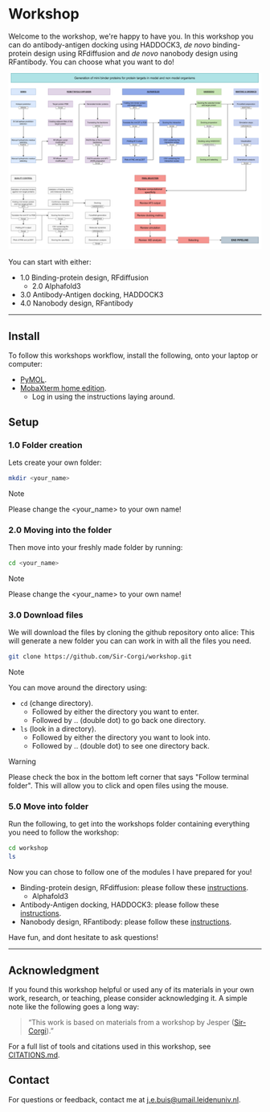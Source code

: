 # Workshop
Welcome to the workshop, we're happy to have you.
In this workshop you can do antibody-antigen docking using HADDOCK3, _de novo_ binding-protein design using RFdiffusion and _de novo_ nanobody design using RFantibody.
You can choose what you want to do!

![Workflow](assets/workflow_cut.png)

You can start with either:
- 1.0 Binding-protein design, RFdiffusion
	- 2.0 Alphafold3
- 3.0 Antibody-Antigen docking, HADDOCK3
- 4.0 Nanobody design, RFantibody

------

## Install
To follow this workshops workflow, install the following, onto your laptop or computer:
- [PyMOL](https://www.pymol.org/).
- [MobaXterm home edition](https://mobaxterm.mobatek.net/download.html).
	- Log in using the instructions laying around.


## Setup
### 1.0 Folder creation
Lets create your own folder:

```bash
mkdir <your_name>
```
> [!NOTE]
> Please change the <your_name> to your own name!


### 2.0 Moving into the folder
Then move into your freshly made folder by running:

```bash
cd <your_name>
```
> [!NOTE]
> Please change the <your_name> to your own name!


### 3.0 Download files
We will download the files by cloning the github repository onto alice:
This will generate a new folder you can can work in with all the files you need.

```bash
git clone https://github.com/Sir-Corgi/workshop.git
```

> [!NOTE]
> You can move around the directory using:
> - `cd` (change directory).
> 	- Followed by either the directory you want to enter.
> 	- Followed by .. (double dot) to go back one directory.
> - `ls` (look in a directory).
> 	- Followed by either the directory you want to look into.
> 	- Followed by .. (double dot) to see one directory back.

> [!WARNING]
> Please check the box in the bottom left corner that says "Follow terminal folder". This will allow you to click and open files using the mouse.

### 5.0 Move into folder
Run the following, to get into the workshops folder containing everything you need to follow the workshop:
```bash
cd workshop
ls
```
Now you can chose to follow one of the modules I have prepared for you! 
- Binding-protein design, RFdiffusion: please follow these [instructions](RFdiffusion_AF3.md).
	- Alphafold3
- Antibody-Antigen docking, HADDOCK3: please follow these [instructions](Haddock3.md).
- Nanobody design, RFantibody: please follow these [instructions](Nanobody.md).

Have fun, and dont hesitate to ask questions!


-----

## Acknowledgment

If you found this workshop helpful or used any of its materials in your own work, research, or teaching, please consider acknowledging it. A simple note like the following goes a long way:

> “This work is based on materials from a workshop by Jesper ([Sir-Corgi](https://github.com/Sir-Corgi)).”

For a full list of tools and citations used in this workshop, see [CITATIONS.md](CITATIONS.md).

## Contact
For questions or feedback, contact me at j.e.buis@umail.leidenuniv.nl.

